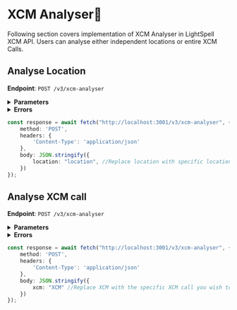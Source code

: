 # XCM Analyser🔎

Following section covers implementation of XCM Analyser in LightSpell XCM API. Users can analyse either independent locations or entire XCM Calls.

## Analyse Location
**Endpoint**: `POST /v3/xcm-analyser`

  <details>
  <summary><b>Parameters</b> </summary>

  - `location`: Specific location

  </details>

  <details>
  <summary><b>Errors</b> </summary>

  - `400`  (Bad request exception) - Returned when no location is provided
  - `400`  (Bad request exception) - Returned when wrongly formatted location is provided
  - `500`  (Internal server error) - Returned when an unknown error has occurred. In this case please open an issue.
    
  </details>
  
```ts
const response = await fetch("http://localhost:3001/v3/xcm-analyser", {
    method: 'POST',
    headers: {
        'Content-Type': 'application/json'
    },
    body: JSON.stringify({
        location: "location", //Replace location with specific location you wish to analyse
    })
});
```
## Analyse XCM call
**Endpoint**: `POST /v3/xcm-analyser`

  <details>
  <summary><b>Parameters</b> </summary>

  - `xcm`: Complete XCM call

  </details>

  <details>
  <summary><b>Errors</b> </summary>

  - `400`  (Bad request exception) - Returned when no XCM call is provided
  - `400`  (Bad request exception) - Returned when wrongly formatted location is provided
  - `500`  (Internal server error) - Returned when an unknown error has occurred. In this case please open an issue.
    
  </details>

```ts
const response = await fetch("http://localhost:3001/v3/xcm-analyser", {
    method: 'POST',
    headers: {
        'Content-Type': 'application/json'
    },
    body: JSON.stringify({
        xcm: "XCM" //Replace XCM with the specific XCM call you wish to analyse
    })
});
```